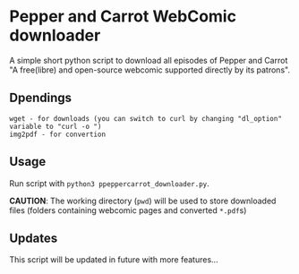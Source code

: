 # Pepper and Carrot WebComic downloader

A simple short python script to download all episodes of Pepper and Carrot "A free(libre) and open-source webcomic supported directly by its patrons".

## Dpendings

```
wget - for downloads (you can switch to curl by changing "dl_option" variable to "curl -o ")
img2pdf - for convertion
```

## Usage

Run script with `python3 ppeppercarrot_downloader.py`.

**CAUTION**: The working directory (`pwd`) will be used to store downloaded files (folders containing webcomic pages and converted `*.pdf`s)

## Updates

This script will be updated in future with more features...

